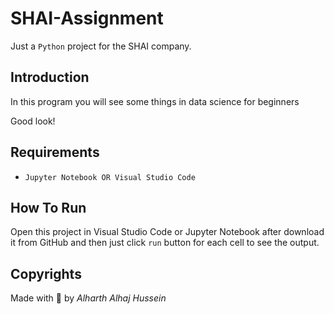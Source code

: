 # SHAI-Assignment


Just a `Python` project for the SHAI company.

## Introduction

In this program you will see some things in data science for beginners

Good look!

## Requirements

- `Jupyter Notebook OR Visual Studio Code`

## How To Run

Open this project in Visual Studio Code or Jupyter Notebook after download it from GitHub and then just click `run` button for each cell to see the output.


## Copyrights

Made with 🤍 by *Alharth Alhaj Hussein*
